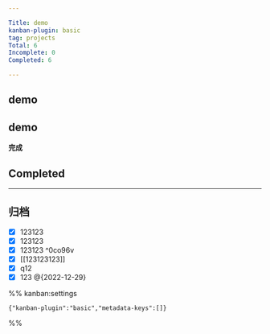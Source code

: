```yaml
---

Title: demo
kanban-plugin: basic
tag: projects
Total: 6
Incomplete: 0
Completed: 6

---
```


## demo



## 



## demo

**完成**


## Completed



***

## 归档

- [x] 123123
- [x] 123123
- [x] 123123 ^0co96v
- [x] [[123123123]]
- [x] q12
- [x] 123 @{2022-12-29}

%% kanban:settings
```
{"kanban-plugin":"basic","metadata-keys":[]}
```
%%
